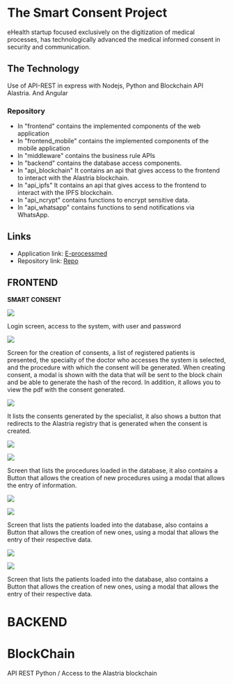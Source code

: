 # The Smart Consent Project

eHealth startup focused exclusively on the digitization of medical processes, has technologically advanced the medical informed consent in security and communication.


## The Technology

Use of API-REST in express with Nodejs, Python and Blockchain API Alastria. And Angular


###  Repository 
 
 - In "frontend" contains the implemented components of the web application 
 - In "frontend_mobile" contains the implemented components of the mobile application   
 - In "middleware" contains the business rule APIs
 - In "backend" contains the database access components.
 - In "api_blockchain" It contains an api that gives access 
   to the frontend to interact with the Alastria blockchain.
 - In "api_ipfs" It contains an api that gives access 
   to the frontend to interact with the IPFS blockchain.
 - In "api_ncrypt" contains functions to encrypt sensitive data.
 - In "api_whatsapp" contains functions to send notifications via WhatsApp.


## Links

- Application link: [E-processmed](http://forms.e-processmed.com:4100/login)
- Repository link: [Repo](https://github.com/LedgerProject/eprocessmed-smc-app)



## FRONTEND 


**SMART CONSENT**

![](../media/teams/smartconsent/1.jpg)

Login screen, access to the system, with user and password

![](../media/teams/smartconsent/2.jpg)

Screen for the creation of consents, a list of registered patients is presented, the specialty of the doctor who accesses the system is selected, and the procedure with which the consent will be generated. When creating consent, a modal is shown with the data that will be sent to the block chain and be able to generate the hash of the record. In addition, it allows you to view the pdf with the consent generated.

![](../media/teams/smartconsent/3.jpg)

It lists the consents generated by the specialist, it also shows a button that redirects to the Alastria registry that is generated when the consent is created.

![](../media/teams/smartconsent/4.jpg)

![](../media/teams/smartconsent/5.jpg)

Screen that lists the procedures loaded in the database, it also contains a Button that allows the creation of new procedures using a modal that allows the entry of information.

![](../media/teams/smartconsent/6.jpg)

![](../media/teams/smartconsent/7.jpg)

Screen that lists the patients loaded into the database, also contains a Button that allows the creation of new ones, using a modal that allows the entry of their respective data.

![](../media/teams/smartconsent/8.jpg)

![](../media/teams/smartconsent/9.jpg)

Screen that lists the patients loaded into the database, also contains a Button that allows the creation of new ones, using a modal that allows the entry of their respective data.
# BACKEND

# BlockChain
  API REST Python  / 
  Access to the Alastria blockchain




